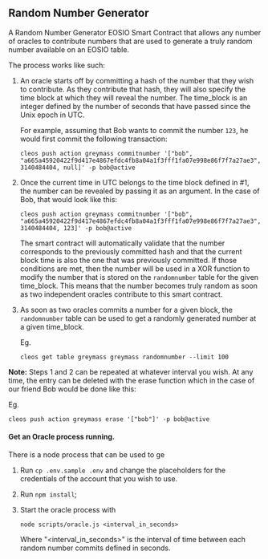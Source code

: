 ## Random Number Generator
A Random Number Generator EOSIO Smart Contract that allows any number of oracles to contribute numbers that are used to generate a truly random number available on an EOSIO table.

The process works like such:
1) An oracle starts off by committing a hash of the number that they wish to contribute. As they contribute that hash, they will also specify the time block at which they will reveal the number. The time_block is an integer defined by the number of seconds that have passed since the Unix epoch in UTC.

    For example, assuming that Bob wants to commit the number `123`, he would first commit the following transaction:
    ```
    cleos push action greymass commitnumber '["bob", "a665a45920422f9d417e4867efdc4fb8a04a1f3fff1fa07e998e86f7f7a27ae3", 3140484404, null]' -p bob@active
    ```
    
2) Once the current time in UTC belongs to the time block defined in #1, the number can be revealed by passing it as an argument.
    In the case of Bob, that would look like this:
    ```
    cleos push action greymass commitnumber '["bob", "a665a45920422f9d417e4867efdc4fb8a04a1f3fff1fa07e998e86f7f7a27ae3", 3140484404, 123]' -p bob@active
    ```
    The smart contract will automatically validate that the number corresponds to the previously committed hash and that the current block time is also the one that was previously committed. If those conditions are met, then the number will be used in a XOR function to modify the number that is stored on the `randomnumber` table for the given time_block. This means that the number becomes truly random as soon as two independent oracles contribute to this smart contract.
    
3) As soon as two oracles commits a number for a given block, the `randomnumber` table can be used to get a randomly generated number at a given time_block.

    Eg.
    ```
    cleos get table greymass greymass randomnumber --limit 100
    ```

**Note:**
Steps 1 and 2 can be repeated at whatever interval you wish.
At any time, the entry can be deleted with the erase function which in the case of our friend Bob would be done like this:
    
Eg.
```
cleos push action greymass erase '["bob"]' -p bob@active
```
    

#### Get an Oracle process running.

There is a node process that can be used to ge
1) Run `cp .env.sample .env` and change the placeholders for the credentials of the account that you wish to use.

2) Run `npm install`;
3) Start the oracle process with
    ```
    node scripts/oracle.js <interval_in_seconds>
    ```
    Where "<interval_in_seconds>" is the interval of time between each random number commits defined in seconds.
